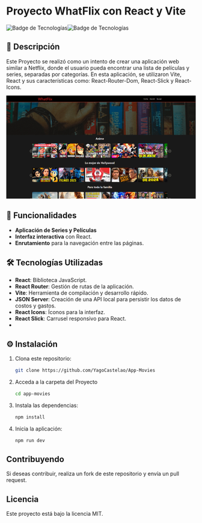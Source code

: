# Proyecto WhatFlix con React y Vite

![Badge de Tecnologías](https://img.shields.io/badge/React-v18-blue?style=flat-square&logo=react)![Badge de Tecnologías](https://img.shields.io/badge/Vite-v4-purple?style=flat-square&logo=vite)

## 🚀 Descripción
Este Proyecto se realizó como un intento de crear una aplicación web similar a Netflix, donde el usuario pueda encontrar una lista de películas y series, separadas por categorías. En esta aplicación, se utilizaron Vite, React y sus características como: React-Router-Dom, React-Slick y React-Icons.

![Captura del Proyecto](./WhatFlix.png)

## 🌟 Funcionalidades
- **Aplicación de Series y Películas**
- **Interfaz interactiva** con React.
- **Enrutamiento** para la navegación entre las páginas.

## 🛠️ Tecnologías Utilizadas
- **React**: Biblioteca JavaScript.
- **React Router**: Gestión de rutas de la aplicación.
- **Vite**: Herramienta de compilación y desarrollo rápido.
- **JSON Server**: Creación de una API local para persistir los datos de costos y gastos.
- **React Icons**: Íconos para la interfaz.
- **React Slick**: Carrusel responsivo para React.
- 
## ⚙️ Instalación
1. Clona este repositorio:
   ```bash
   git clone https://github.com/YagoCastelao/App-Movies
   
2. Acceda a la carpeta del Proyecto
   ```bash
   cd app-movies
   
3. Instala las dependencias:
   ```bash
   npm install

4. Inicia la aplicación:
   ```bash
   npm run dev

## Contribuyendo
Si deseas contribuir, realiza un fork de este repositorio y envía un pull request.

## Licencia
Este proyecto está bajo la licencia MIT.
